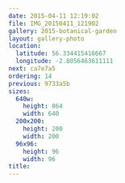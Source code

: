 ```yaml
---
date: 2015-04-11 12:19:02
file: IMG_20150411_121902
gallery: 2015-botanical-garden
layout: gallery-photo
location:
  latitude: 56.334415416667
  longitude: -2.8056463611111
next: ca7e7a5
ordering: 14
previous: 9733a5b
sizes:
  640w:
    height: 864
    width: 640
  200x200:
    height: 200
    width: 200
  96x96:
    height: 96
    width: 96
title: 
---
```

